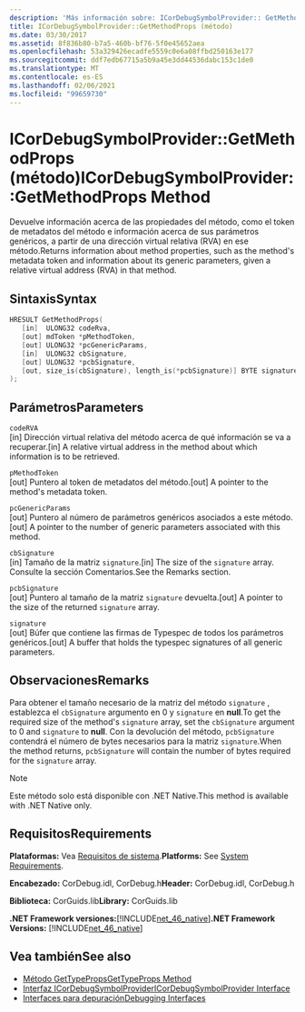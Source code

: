 ```yaml
---
description: 'Más información sobre: ICorDebugSymbolProvider:: GetMethodProps ((método)'
title: ICorDebugSymbolProvider::GetMethodProps (método)
ms.date: 03/30/2017
ms.assetid: 8f836b80-b7a5-460b-bf76-5f0e45652aea
ms.openlocfilehash: 53a329426ecadfe5559c0e6a08ffbd250163e177
ms.sourcegitcommit: ddf7edb67715a5b9a45e3dd44536dabc153c1de0
ms.translationtype: MT
ms.contentlocale: es-ES
ms.lasthandoff: 02/06/2021
ms.locfileid: "99659730"
---
```

# <a name="icordebugsymbolprovidergetmethodprops-method"></a><span data-ttu-id="af335-103">ICorDebugSymbolProvider::GetMethodProps (método)</span><span class="sxs-lookup"><span data-stu-id="af335-103">ICorDebugSymbolProvider::GetMethodProps Method</span></span>

<span data-ttu-id="af335-104">Devuelve información acerca de las propiedades del método, como el token de metadatos del método e información acerca de sus parámetros genéricos, a partir de una dirección virtual relativa (RVA) en ese método.</span><span class="sxs-lookup"><span data-stu-id="af335-104">Returns information about method properties, such as the method's metadata token and information about its generic parameters, given a relative virtual address (RVA) in that method.</span></span>  
  
## <a name="syntax"></a><span data-ttu-id="af335-105">Sintaxis</span><span class="sxs-lookup"><span data-stu-id="af335-105">Syntax</span></span>  
  
```cpp  
HRESULT GetMethodProps(  
   [in]  ULONG32 codeRva,  
   [out] mdToken *pMethodToken,  
   [out] ULONG32 *pcGenericParams,  
   [in]  ULONG32 cbSignature,  
   [out] ULONG32 *pcbSignature,  
   [out, size_is(cbSignature), length_is(*pcbSignature)] BYTE signature[]  
);  
```  
  
## <a name="parameters"></a><span data-ttu-id="af335-106">Parámetros</span><span class="sxs-lookup"><span data-stu-id="af335-106">Parameters</span></span>  

 `codeRVA`  
 <span data-ttu-id="af335-107">[in] Dirección virtual relativa del método acerca de qué información se va a recuperar.</span><span class="sxs-lookup"><span data-stu-id="af335-107">[in] A relative virtual address in the method about which information is to be retrieved.</span></span>  
  
 `pMethodToken`  
 <span data-ttu-id="af335-108">[out] Puntero al token de metadatos del método.</span><span class="sxs-lookup"><span data-stu-id="af335-108">[out] A pointer to the method's metadata token.</span></span>  
  
 `pcGenericParams`  
 <span data-ttu-id="af335-109">[out] Puntero al número de parámetros genéricos asociados a este método.</span><span class="sxs-lookup"><span data-stu-id="af335-109">[out] A pointer to the number of generic parameters associated with this method.</span></span>  
  
 `cbSignature`  
 <span data-ttu-id="af335-110">[in] Tamaño de la matriz `signature`.</span><span class="sxs-lookup"><span data-stu-id="af335-110">[in] The size of the `signature` array.</span></span> <span data-ttu-id="af335-111">Consulte la sección Comentarios.</span><span class="sxs-lookup"><span data-stu-id="af335-111">See the Remarks section.</span></span>  
  
 `pcbSignature`  
 <span data-ttu-id="af335-112">[out] Puntero al tamaño de la matriz `signature` devuelta.</span><span class="sxs-lookup"><span data-stu-id="af335-112">[out] A pointer to the size of the returned `signature` array.</span></span>  
  
 `signature`  
 <span data-ttu-id="af335-113">[out] Búfer que contiene las firmas de Typespec de todos los parámetros genéricos.</span><span class="sxs-lookup"><span data-stu-id="af335-113">[out] A buffer that holds the typespec signatures of all generic parameters.</span></span>  
  
## <a name="remarks"></a><span data-ttu-id="af335-114">Observaciones</span><span class="sxs-lookup"><span data-stu-id="af335-114">Remarks</span></span>  

 <span data-ttu-id="af335-115">Para obtener el tamaño necesario de la matriz del método `signature` , establezca el `cbSignature` argumento en 0 y `signature` en **null**.</span><span class="sxs-lookup"><span data-stu-id="af335-115">To get the required size of the method's `signature` array, set the `cbSignature` argument to 0 and `signature` to **null**.</span></span> <span data-ttu-id="af335-116">Con la devolución del método, `pcbSignature` contendrá el número de bytes necesarios para la matriz `signature`.</span><span class="sxs-lookup"><span data-stu-id="af335-116">When the method returns, `pcbSignature` will contain the number of bytes required for the `signature` array.</span></span>  
  
> [!NOTE]
> <span data-ttu-id="af335-117">Este método solo está disponible con .NET Native.</span><span class="sxs-lookup"><span data-stu-id="af335-117">This method is available with .NET Native only.</span></span>  
  
## <a name="requirements"></a><span data-ttu-id="af335-118">Requisitos</span><span class="sxs-lookup"><span data-stu-id="af335-118">Requirements</span></span>  

 <span data-ttu-id="af335-119">**Plataformas:** Vea [Requisitos de sistema](../../get-started/system-requirements.md).</span><span class="sxs-lookup"><span data-stu-id="af335-119">**Platforms:** See [System Requirements](../../get-started/system-requirements.md).</span></span>  
  
 <span data-ttu-id="af335-120">**Encabezado:** CorDebug.idl, CorDebug.h</span><span class="sxs-lookup"><span data-stu-id="af335-120">**Header:** CorDebug.idl, CorDebug.h</span></span>  
  
 <span data-ttu-id="af335-121">**Biblioteca:** CorGuids.lib</span><span class="sxs-lookup"><span data-stu-id="af335-121">**Library:** CorGuids.lib</span></span>  
  
 <span data-ttu-id="af335-122">**.NET Framework versiones:**[!INCLUDE[net_46_native](../../../../includes/net-46-native-md.md)]</span><span class="sxs-lookup"><span data-stu-id="af335-122">**.NET Framework Versions:** [!INCLUDE[net_46_native](../../../../includes/net-46-native-md.md)]</span></span>  
  
## <a name="see-also"></a><span data-ttu-id="af335-123">Vea también</span><span class="sxs-lookup"><span data-stu-id="af335-123">See also</span></span>

- [<span data-ttu-id="af335-124">Método GetTypeProps</span><span class="sxs-lookup"><span data-stu-id="af335-124">GetTypeProps Method</span></span>](icordebugsymbolprovider-gettypeprops-method.md)
- [<span data-ttu-id="af335-125">Interfaz ICorDebugSymbolProvider</span><span class="sxs-lookup"><span data-stu-id="af335-125">ICorDebugSymbolProvider Interface</span></span>](icordebugsymbolprovider-interface.md)
- [<span data-ttu-id="af335-126">Interfaces para depuración</span><span class="sxs-lookup"><span data-stu-id="af335-126">Debugging Interfaces</span></span>](debugging-interfaces.md)
